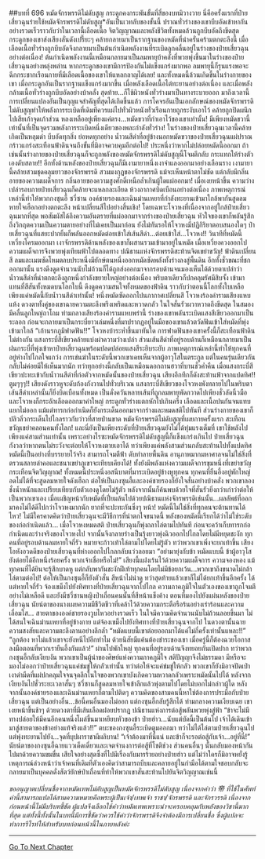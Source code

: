 ##บทที่ 696 หมัดจักรพรรดิไม่ดับสูญ
กระดูกคงกระพันขั้นที่สี่ของบทมิวางวาย นี่คือครั้งแรกที่ป๋ายเสี่ยวฉุนร่ายใช้หมัดจักรพรรดิไม่ดับสูญ*อันเป็นเวทลับของขั้นนี้ ปราณทั่วร่างของเขาบีบอัดเข้าหากันอย่างรวดเร็วราวกับว่าในเวลานี้เลือดเนื้อ จิตวิญญาณและพลังชีวิตทั้งหมดล้วนถูกบีบอัดถึงขีดสุด
กระดูกของเขาส่งเสียงลั่นดังเปรี๊ยะๆ คล้ายกลายมาเป็นรากฐานของหมัดที่น่าครั่นคร้ามตกตะลึงนี้ เมื่อเลือดเนื้อทั่วร่างถูกบีบอัดจึงกลายมาเป็นต้นกำเนิดพลังงานที่ระเบิดลูกคลื่นอยู่ในร่างของป๋ายเสี่ยวฉุนอย่างต่อเนื่อง!
ต้นกำเนิดพลังงานนี้เหมือนกลายมาเป็นลมพายุบ้าคลั่งที่พวยพุ่งขึ้นมาในร่างของป๋ายเสี่ยวฉุนอย่างพลุ่งพล่าน หากกระดูกของเขามีการป้องกันไม่แข็งแกร่งมากพอ ลมพายุนี้ก็รุนแรงพอจะฉีกกระชากเรือนกายที่มีเลือดเนื้อของเขาให้แหลกลาญได้เลย!
และทั้งหมดนี้ล้วนเกิดขึ้นในร่างกายของเขา เมื่อกระดูกอันเป็นรากฐานแข็งแกร่งมากขึ้น เมื่อพลังเลือดเนื้อไต่ทะยานอย่างต่อเนื่อง และเมื่อพลังกล้ามเนื้อทั่วร่างถูกบีบอัดอย่างบ้าคลั่ง สุดท้าย...ก็ใช้ผิวหนังทั่วร่างมาเป็นทางระบายออก
มาถึงเวลานี้ การเปลี่ยนแปลงอันเป็นกุญแจสำคัญที่สุดได้เกิดขึ้นแล้ว การโคจรอันเป็นเอกลักษณ์ของหมัดจักรพรรดิไม่ดับสูญทำให้พลังการระเบิดที่เดิมทีควรแผ่ไปทั่วผิวหนังทั่วเรือนกายถูกระงับเอาไว้ คล้ายถูกปิดผนึกไปเสียเก้าจุดเก้าส่วน หลงเหลืออยู่เพียงแค่ตรง...หมัดขวาที่กำเอาไว้ของเขาเท่านั้น!
มีเพียงหมัดขวานี้เท่านั้นที่เป็นจุดรวมพลังการระเบิดหนึ่งเดียวของพละกำลังทั่วร่าง!
ในร่างของป๋ายเสี่ยวฉุนเวลานี้คล้ายเกิดเป็นหลุมดำ บีบอัดทุกสิ่ง ย่อหดทุกอย่าง น้ำวนสีดำที่อยู่ข้างนอกหมัดขวาของป๋ายเสี่ยวฉุนแผ่ปราณกร้าวแกร่งสะเทือนฟ้าดินจนถึงขั้นที่มิอาจควบคุมอีกต่อไป!
ประหนึ่งว่าหากไม่ปล่อยหมัดนี้ออกมา ถ้าเช่นนั้นร่างกายของป๋ายเสี่ยวฉุนก็จะถูกพลังของหมัดจักรพรรดิไม่ดับสูญนี้โจมตีกลับ กระแทกให้ร่างตัวเองดับสลาย!!
อีกทั้งด้านหลังของป๋ายเสี่ยวฉุนก็มีเงามายาหนึ่งเงาจำแลงออกมาอย่างเลือนราง เงามายานี้คล้ายสวมชุดคลุมยาวของจักรพรรดิ สวมมงกุฎของจักรพรรดิ แม้จะเห็นหน้าตาไม่ชัด แต่กลับมีกลิ่นอายของความเผด็จการ กลิ่นอายของความสูงศักดิ์เหนือล้ำเกินผู้ใดแผ่ออกมา!
เมื่อเงยหน้าขึ้น ความว่างเปล่ารอบกายป๋ายเสี่ยวฉุนก็คล้ายจะแหลกละเอียด ห้วงอากาศบิดเบือนอย่างต่อเนื่อง ภาพเหตุการณ์เหล่านี้ทำให้พวกกงซุนอี้ ซวี่ซาน องค์ชายรองและเฉินม่านเหยาที่กำลังทะยานเข้ามาใกล้พากันสูดลมหายใจเฮือกอย่างตกตะลึง หน้าเปลี่ยนสีไปอย่างสิ้นเชิง!
โดยเฉพาะโจวหงที่เนื่องจากอยู่ใกล้ป๋ายเสี่ยวฉุนมากที่สุด พอสัมผัสได้ถึงความอันตรายที่แผ่ออกมาจากร่างของป๋ายเสี่ยวฉุน หัวใจของเขาก็พลันรู้สึกถึงวิกฤตความเป็นความตายอย่างที่ไม่เคยเป็นมาก่อน
ยังไม่ทันรอให้โจวหงมีปฏิกิริยาตอบสนองใดๆ ป๋ายเสี่ยวฉุนที่แสยะปากยิ้มก็พลันออกหมัดต่อยเข้าใส่เส้นสีดำ...ต่อยเข้าใส่...โจวหง!!
วินาทีที่หมัดนี้เหวี่ยงโครมออกมา เงาจักรพรรดิด้านหลังของเขาก็ผสานรวมเข้ามาอยู่ในหมัด เมื่อเหวี่ยงควงออกไป ความเผด็จการจึงพวยพุ่งเทียมฟ้าไปตลอดทาง ปณิธานแห่งจักรพรรดิสะท้านจิตเขย่าขวัญ!
ฟ้าดินเปลี่ยนสี ลมและเมฆซัดโหมตลบประหนึ่งมียักษ์ตนหนึ่งออกหมัดซัดพลังทั้งร่างลงสู่พื้นดิน อีกทั้งชั่วขณะที่ชกออกมานั้น แรงดึงดูดจำนวนนับไม่ถ้วนก็ได้ถูกส่งออกมาจากรอบด้านจนมองเห็นได้ด้วยตาเปล่าว่าน้ำวนสีดำที่น่าตกตะลึงลูกหนึ่งกำลังขยายใหญ่อย่างต่อเนื่อง พริบตาเดียวก็ปกคลุมรัศมีสิบจั้ง เข้ามาแทนที่สีสันทั้งหมดบนโลกใบนี้ ดึงดูดความสนใจทั้งหมดของฟ้าดิน ราวกับว่าตอนนี้โลกทั้งใบเหลือเพียงแค่หมัดนี้กับน้ำวนสีดำเท่านั้น!
หนึ่งหมัดซัดออกไปนภากาศเปลี่ยนสี โจวหงร้องคำรามเสียงแหบแห้ง ดวงตาทั้งคู่ของเขาฉายความตะลึงพรึงเพริดและหวาดกลัว ในใจสั่นรัวผวาหวาดถึงขีดสุด ในสมองมีคลื่นลูกใหญ่ถาโถม ท่ามกลางเสียงร้องคำรามแหบพร่านี้ ร่างของเขาพลันระเบิดแสงสีเขียวออกมาเป็นระลอก ก่อนจะกลายมาเป็นกระบี่ยาวเล่มหนึ่งที่มาปรากฏอยู่ในมือของเขาแล้วตวัดฟันเข้าใส่หมัดที่พุ่งเข้ามาใกล้
“เก้านรกภูมิฟาดฟัน!!” โจวหงบ้าระห่ำขึ้นมาทันใด การฟาดฟันของเขาครั้งนี้ก็สะเทือนฟ้าดินไม่ต่างกัน แสงกระบี่สีเขียวคล้ายแบ่งผ่าความว่างเปล่า ส่วนเส้นสีดำที่อยู่รอบด้านก็เหมือนกลายมาเป็นฝนกระบี่ที่พุ่งเข้าหาป๋ายเสี่ยวฉุนพร้อมปลดปล่อยแสงสีระยิบระยับ
ภาพเหตุการณ์เหล่านี้ทำให้ทุกคนที่อยู่ห่างไปไกลใจแกว่ง การเข่นฆ่าในระดับนี้พวกเขาเคยเห็นจากผู้อาวุโสในตระกูล แต่ในคนรุ่นเดียวกันกลับไม่ค่อยมีให้เห็นมากนัก
ทว่าทุกอย่างนี้กลับเป็นเหมือนดอกถานฮวาที่บานชั่วค่ำคืน เมื่อแสงกระบี่สีเขียวปะทะเข้ากับน้ำวนสีดำที่ก่อตัวจากหมัดนั้นของป๋ายเสี่ยวฉุน เสียงอึกทึกก็ดังสะท้านฟ้าจากแปดทิศ!!
ตูมๆๆๆ!!
เสียงดังราวหูจะดับก้องกังวานไปทั่วบริเวณ แสงกระบี่สีเขียวของโจวหงพังทลายไปในพริบตา เส้นสีดำเหล่านั้นก็ยิ่งบิดเบือนทั้งหมด เป็นดั่งควันหลายเส้นที่ถูกลมพายุพัดกวาดไปเพียงชั่วลัดนิ้วมือ และโจวหงก็กระอักเลือดออกมาคำใหญ่ กระดูกทั่วร่างแตกหักไปเกินครึ่ง เลือดและเนื้อปนกันจนแทบแยกไม่ออก แม้แต่ทารกก่อกำเนิดก็ยังกระเด็นออกมาจากร่างและหมดสติไปทันที ส่วนร่างกายของเขาก็ปลิวลิ่วกระเด็นไปไกลราวกับว่าวที่สายป่านขาด
หมัดจักรพรรดิไม่ดับสูญที่เผยกายครั้งแรก สะเทือนขวัญเขย่าคลอนคนทั้งโลก!
และนี่ยังเป็นเพียงระดับที่ป๋ายเสี่ยวฉุนยังไม่ได้ทุ่มแรงเต็มที่ เขาใช้พลังไปเพียงแค่สามส่วนเท่านั้น เพราะอย่างไรซะหมัดจักรพรรดิไม่ดับสูญนี้ก็แข็งแกร่งเกินไป ป๋ายเสี่ยวฉุนกังวลว่าหากตนไม่ระวังจะต่อยให้โจวหงตายเอาได้
ทว่าเพียงแค่พลังสามส่วนกลับสะท้านไปทั้งแปดทิศ
หมัดนี้เป็นอย่างที่บรรยายไว้จริง สามารถโจมตีฟ้า ดับทำลายพื้นดิน อานุภาพมากมหาศาลจนไม่ใช่สิ่งที่ตรวนสลายลำคอและชนาเขย่าภูเขาจะเทียบเคียงได้! ทั้งยังมีพลังแห่งความเผด็จการขุมหนึ่งที่เขย่าขวัญกระเทือนจิตวิญญาณ!
ทั้งหมดนี้ประหนึ่งอสนีบาตที่มาระเบิดอยู่ข้างหูทุกคน ทุกคนที่ยืนอึ้งอยู่พักใหญ่อดไม่ได้ที่จะสูดลมหายใจดังเฮือก ต่อให้เป็นกงซุนอี้และองค์ชายรองก็ยังใจสั่นอย่างบ้าคลั่ง พวกเขาลองชั่งน้ำหนักและเปรียบเทียบกับตัวเองดูโดยไม่รู้ตัว หลังจากนั้นก็ค้นพบด้วยใจที่สั่นรัวยิ่งกว่าเก่าว่าต่อให้เป็นพวกเขาเอง เมื่อเผชิญหน้ากับหมัดที่เปี่ยมล้นไปด้วยปณิธานแห่งจักรพรรดิเช่นนั้น...ผลลัพธ์ที่ออกมาคงไม่ได้ดีไปกว่าโจวหงมากนัก ยากที่จะปะทะกันซึ่งๆ หน้า!
หมัดนี้ไม่ใช่สิ่งที่ทุกคนจะต้านทานได้ไหว!
ไม่มีใครคาดคิดว่าป๋ายเสี่ยวฉุนจะมีวิธีการที่น่าตกใจขนาดนี้ พลังของหมัดนี้เรียกได้ว่าไม่ใช่ระดับของก่อกำเนิดแล้ว...
เมื่อโจวหงหมดสติ ป๋ายเสี่ยวฉุนก็พุ่งถลาไล่ตามไปทันที ก่อนจะคว้าเก็บทารกก่อกำเนิดและร่างจริงของโจวหงไป จากนั้นจึงกลายร่างเป็นรุ้งยาวพุ่งฉิวออกไปไกลโดยไม่มีหยุดชะงัก
ทุกคนที่อยู่รอบด้านลมหายใจถี่รัว หมายจะก้าวเท้าไล่ตามไปโดยไม่รู้ตัว ทว่าพวกเขาเพิ่งจะยกเท้าขึ้น เสียงโอหังอวดดีของป๋ายเสี่ยวฉุนที่ห่างออกไปไกลกลับแว่วลอยมา
“อย่ามายุ่งกับข้า หมัดแบบนี้ ข้าผู้อาวุโสยังต่อยได้อีกหนึ่งร้อยครั้ง พวกเจ้าเชื่อหรือไม่!”
เสียงนี้แฝงเร้นไว้ด้วยความเผด็จการ ความจองหอง แม้ทุกคนที่ได้ยินจะรู้สึกบาดหู แต่กลับพากันชะงักฝีเท้าทุกคนโดยไม่มีข้อยกเว้น...พวกเขาถึงขนาดไม่กล้าไล่ตามต่อไป!
ต่อให้เป็นกงซุนอี้ก็ยังตัวสั่น สีหน้าไม่น่าดู ทว่าสุดท้ายแล้วเขาก็ไม่ได้ยกเท้าขึ้นอีกครั้ง ได้แต่หายใจถี่รัว จ้องเขม็งไปยังทิศทางที่ป๋ายเสี่ยวฉุนจากไปไกล
ความภาคภูมิใจในตัวเองของเขาถูกโจมตีอย่างไม่เหลือดี
และยังมีซวี่ซานหญิงป่าเถื่อนคนนั้นที่สีหน้าแข็งค้าง ตอนที่มองไปยังแผ่นหลังของป๋ายเสี่ยวฉุน นัยน์ตาของนางเผยความมีชีวิตชีวาที่เคล้าไว้ด้วยความกระตือรือร้นอย่างเร่าร้อนและความเลื่อมใส...
สายตาขององค์ชายรองวูบไหวอย่างรวดเร็ว ในใจมีความคิดจำนวนนับไม่ถ้วนลอยขึ้นมา ไม่ได้สนใจเฉินม่านเหยาที่อยู่ข้างกาย แต่จ้องเขม็งไปยังทิศทางที่ป๋ายเสี่ยวฉุนจากไป ในดวงตานั้นฉายความสงสัยและความตะลึงลานอย่างลึกล้ำ
“หมัดแบบนี้เขาต่อยออกมาได้แค่ไม่กี่ครั้งเท่านั้นแหละ!!”
“ถูกต้อง หาไม่แล้วเขาจะยังหนีไปอีกทำไม ด้วยนิสัยมีแค้นต้องชำระของเขา เมื่อครู่นี้ก็ต้องฉวยโอกาสลงมือตอนที่พวกเรายืนอึ้งกันแล้ว!” ผ่านไปพักใหญ่ ทุกคนที่อยู่รอบด้านจึงทยอยกันเปิดปาก ทว่าพวกกงซุนอี้กลับเงียบงัน พวกเขาเป็นผู้นำของศิษย์แห่งความภาคภูมิใจ สติปัญญาจึงไม่ธรรมดา มีหรือจะมองไม่ออกว่าป๋ายเสี่ยวฉุนแค่ข่มขู่ให้กลัวเท่านั้น
ทว่าต่อให้จะแค่ข่มขู่ให้กลัว พวกเขาก็ยังมิอาจปัดเป่าเงาดำมืดที่แผ่ปกคลุมใจจนจุดลึกในใจของพวกเขาบังเกิดความหวาดกลัวเพราะหมัดนั้นไปได้
หลังจากเงียบงันไปชั่วระยะเวลาสั้นๆ ซวี่ซานก็สูดลมหายใจเข้าลึกแล้วพุ่งตามไปโดยไม่บอกไม่กล่าวผู้ใด หลังจากนั้นองค์ชายรองและเฉินม่านเหยาก็ตามไปติดๆ ความคิดของสามคนนี้หาใช่ต้องการประมือกับป๋ายเสี่ยวฉุน แต่เป็นอย่างอื่น...ข้อนี้คนอื่นมองไม่ออก แต่กงซุนอี้กลับรู้สึกได้
ท่ามกลางความเงียบเฉย เขาเงยหน้าขึ้นช้าๆ ด้วยดวงตาที่มีเส้นเลือดฝอยปรากฏ ปณิธานแห่งการต่อสู้พลันพวยพุ่งสู่ฟ้า
“ข้าจะไม่มีทางปล่อยให้มีคนอีกคนหนึ่งโผล่ขึ้นมาเหยียบหัวของข้า ป๋ายฮ่าว...นับแต่บัดนี้เป็นต้นไป เจ้าได้เดินเข้ามาสู่สายตาของข้าอย่างแท้จริงแล้ว!!” ตบะของกงซุนอี้ระเบิดตูมออกมา ทว่าไม่ได้ไล่ตามป๋ายเสี่ยวฉุนไป แต่พุ่งทะยานไปยัง...จุดที่บุปผาราชาผีผลิบาน!
“เจ้าต้องมาที่นี่แน่ และข้าก็จะรอต่อสู้กับเจ้า...อยู่ที่นี่!” นัยน์ตาของกงซุนอี้ฉายแววเด็ดเดี่ยวและเจตจำนงการต่อสู้ที่โชติช่วง
ส่วนคนอื่นๆ นั้นกลับมองหน้ากันไปมาด้วยความขมขื่น เสียใจอย่างสุดซึ้งที่ไปมีเรื่องกับมารร้ายอย่างป๋ายฮ่าว แต่ไม่ว่าใครก็มิอาจหยั่งรู้เหตุการณ์ล่วงหน้าว่าเจ้าคนที่เดิมทีตัวเองคิดว่าสามารถบีบและคลายอยู่ในกำมือได้ตามใจชอบกลับจะกลายมาเป็นบุคคลดั่งสัตว์ยักษ์ป่าเถื่อนที่ทำให้พวกเขาสั่นสะท้านไปยันจิตวิญญาณเช่นนี้

*ขออนุญาตเปลี่ยนชื่อจากหมัดเทพไม่ดับสูญเป็นหมัดจักรพรรดิไม่ดับสูญ เนื่องจากคำว่า 帝 ที่ใช้ในศัพท์คำนี้สามารถแปลได้สามความหมายคือพระผู้เป็นเจ้า/เทพเจ้า ราชา/จักรพรรดิ และจักรวรรดิ เนื่องจากก่อนหน้านี้ไม่มีบริบทชี้ชัด ผู้แปลจึงเลือกใช้คำว่าหมัดเทพเพราะน่าจะครอบคลุมกับพลังของวิชานี้มากที่สุด แต่ทั้งนี้ทั้งนั้นในบทนี้มีการชี้ชัดว่าควรใช้คำว่าจักรพรรดิจึงจำต้องมีการเปลี่ยนชื่อ ซึ่งผู้แปลจะทำการรีไรท์ให้สำหรับบทก่อนหน้านี้ในภายหลังค่ะ*

------


[Go To Next Chapter]( ./134.md)